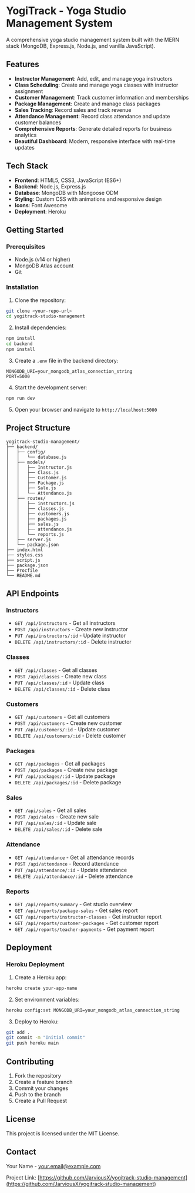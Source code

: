 # YogiTrack - Yoga Studio Management System

A comprehensive yoga studio management system built with the MERN stack (MongoDB, Express.js, Node.js, and vanilla JavaScript).

## Features

- **Instructor Management**: Add, edit, and manage yoga instructors
- **Class Scheduling**: Create and manage yoga classes with instructor assignment
- **Customer Management**: Track customer information and memberships
- **Package Management**: Create and manage class packages
- **Sales Tracking**: Record sales and track revenue
- **Attendance Management**: Record class attendance and update customer balances
- **Comprehensive Reports**: Generate detailed reports for business analytics
- **Beautiful Dashboard**: Modern, responsive interface with real-time updates

## Tech Stack

- **Frontend**: HTML5, CSS3, JavaScript (ES6+)
- **Backend**: Node.js, Express.js
- **Database**: MongoDB with Mongoose ODM
- **Styling**: Custom CSS with animations and responsive design
- **Icons**: Font Awesome
- **Deployment**: Heroku

## Getting Started

### Prerequisites

- Node.js (v14 or higher)
- MongoDB Atlas account
- Git

### Installation

1. Clone the repository:
```bash
git clone <your-repo-url>
cd yogitrack-studio-management
```

2. Install dependencies:
```bash
npm install
cd backend
npm install
```

3. Create a `.env` file in the backend directory:
```env
MONGODB_URI=your_mongodb_atlas_connection_string
PORT=5000
```

4. Start the development server:
```bash
npm run dev
```

5. Open your browser and navigate to `http://localhost:5000`

## Project Structure

```
yogitrack-studio-management/
├── backend/
│   ├── config/
│   │   └── database.js
│   ├── models/
│   │   ├── Instructor.js
│   │   ├── Class.js
│   │   ├── Customer.js
│   │   ├── Package.js
│   │   ├── Sale.js
│   │   └── Attendance.js
│   ├── routes/
│   │   ├── instructors.js
│   │   ├── classes.js
│   │   ├── customers.js
│   │   ├── packages.js
│   │   ├── sales.js
│   │   ├── attendance.js
│   │   └── reports.js
│   ├── server.js
│   └── package.json
├── index.html
├── styles.css
├── script.js
├── package.json
├── Procfile
└── README.md
```

## API Endpoints

### Instructors
- `GET /api/instructors` - Get all instructors
- `POST /api/instructors` - Create new instructor
- `PUT /api/instructors/:id` - Update instructor
- `DELETE /api/instructors/:id` - Delete instructor

### Classes
- `GET /api/classes` - Get all classes
- `POST /api/classes` - Create new class
- `PUT /api/classes/:id` - Update class
- `DELETE /api/classes/:id` - Delete class

### Customers
- `GET /api/customers` - Get all customers
- `POST /api/customers` - Create new customer
- `PUT /api/customers/:id` - Update customer
- `DELETE /api/customers/:id` - Delete customer

### Packages
- `GET /api/packages` - Get all packages
- `POST /api/packages` - Create new package
- `PUT /api/packages/:id` - Update package
- `DELETE /api/packages/:id` - Delete package

### Sales
- `GET /api/sales` - Get all sales
- `POST /api/sales` - Create new sale
- `PUT /api/sales/:id` - Update sale
- `DELETE /api/sales/:id` - Delete sale

### Attendance
- `GET /api/attendance` - Get all attendance records
- `POST /api/attendance` - Record attendance
- `PUT /api/attendance/:id` - Update attendance
- `DELETE /api/attendance/:id` - Delete attendance

### Reports
- `GET /api/reports/summary` - Get studio overview
- `GET /api/reports/package-sales` - Get sales report
- `GET /api/reports/instructor-classes` - Get instructor report
- `GET /api/reports/customer-packages` - Get customer report
- `GET /api/reports/teacher-payments` - Get payment report

## Deployment

### Heroku Deployment

1. Create a Heroku app:
```bash
heroku create your-app-name
```

2. Set environment variables:
```bash
heroku config:set MONGODB_URI=your_mongodb_atlas_connection_string
```

3. Deploy to Heroku:
```bash
git add .
git commit -m "Initial commit"
git push heroku main
```

## Contributing

1. Fork the repository
2. Create a feature branch
3. Commit your changes
4. Push to the branch
5. Create a Pull Request

## License

This project is licensed under the MIT License.

## Contact

Your Name - your.email@example.com

Project Link: [https://github.com/JarviousX/yogitrack-studio-management](https://github.com/JarviousX/yogitrack-studio-management)
